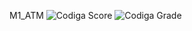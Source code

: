 M1_ATM
![Codiga Score](https://api.codiga.io/project/32303/score/svg)
![Codiga Grade](https://api.codiga.io/project/32303/status/svg)
